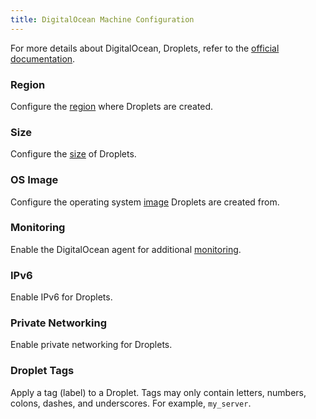 ```yaml
---
title: DigitalOcean Machine Configuration
---
```


For more details about DigitalOcean, Droplets, refer to the [official documentation](https://docs.digitalocean.com/products/compute/).

### Region

Configure the [region](https://docs.digitalocean.com/products/app-platform/concepts/region/) where Droplets are created.

### Size

Configure the [size](https://docs.digitalocean.com/products/droplets/resources/choose-plan/) of Droplets.

### OS Image

Configure the operating system [image](https://docs.digitalocean.com/products/images/) Droplets are created from.

### Monitoring

Enable the DigitalOcean agent for additional [monitoring](https://docs.digitalocean.com/products/monitoring/).

### IPv6

Enable IPv6 for Droplets.

### Private Networking

Enable private networking for Droplets.

### Droplet Tags

Apply a tag (label) to a Droplet. Tags may only contain letters, numbers, colons, dashes, and underscores. For example, `my_server`.
